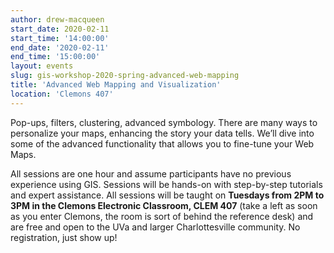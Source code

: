 ```yaml
---
author: drew-macqueen
start_date: 2020-02-11
start_time: '14:00:00'
end_date: '2020-02-11'
end_time: '15:00:00'
layout: events
slug: gis-workshop-2020-spring-advanced-web-mapping
title: 'Advanced Web Mapping and Visualization'
location: 'Clemons 407'
---
```


Pop-ups, filters, clustering, advanced symbology. There are many ways to personalize your maps, enhancing the story your data tells. We’ll dive into some of the advanced functionality that allows you to fine-tune your Web Maps.

All sessions are one hour and assume participants have no previous experience using GIS. Sessions will be hands-on with step-by-step tutorials and expert assistance. All sessions will be taught on **Tuesdays from 2PM to 3PM in the Clemons Electronic Classroom, CLEM 407** (take a left as soon as you enter Clemons, the room is sort of behind the reference desk) and are free and open to the UVa and larger Charlottesville community. No registration, just show up!